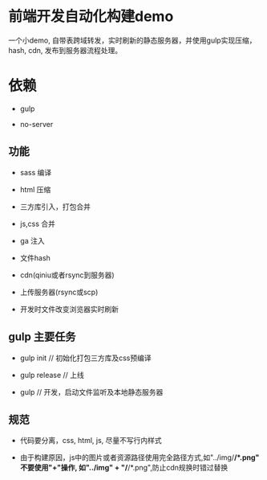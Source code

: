 # 前端开发自动化构建demo
一个小demo, 自带表跨域转发，实时刷新的静态服务器，并使用gulp实现压缩，hash, cdn, 发布到服务器流程处理。

# 依赖

- gulp

- no-server

## 功能

- sass 编译

- html 压缩

- 三方库引入，打包合并

- js,css 合并

- ga 注入

- 文件hash

- cdn(qiniu或者rsync到服务器)

- 上传服务器(rsync或scp)

- 开发时文件改变浏览器实时刷新

## gulp 主要任务

- gulp init    // 初始化打包三方库及css预编译

- gulp release // 上线

- gulp         // 开发，启动文件监听及本地静态服务器

## 规范

- 代码要分离，css, html, js, 尽量不写行内样式

- 由于构建原因，js中的图片或者资源路径使用完全路径方式,如"../img/**/*.png" 不要使用"+"操作, 如"../img" + "/**/*.png",防止cdn规换时错过替换
